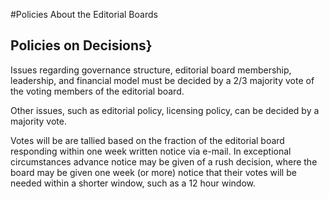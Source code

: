 #Policies About the Editorial Boards

## Policies on Decisions}
Issues regarding governance structure, editorial board membership, leadership, and financial
model must be decided by a 2/3 majority vote of the voting members of the editorial
board.

Other issues, such as editorial policy, licensing policy, can be
decided by a majority vote.

Votes will be are tallied based on the fraction of the editorial board
responding within one week written notice via e-mail. In exceptional
circumstances advance notice may be given of a rush decision, where
the board may be given one week (or more) notice that their votes will
be needed within a shorter window, such as a 12 hour window.